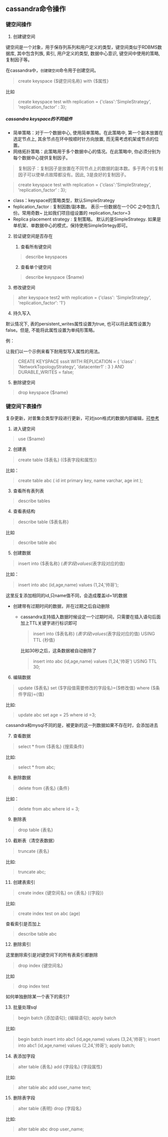 ## cassandra命令操作

### 键空间操作

1. 创建键空间

键空间是一个对象，用于保存列系列和用户定义的类型，键空间类似于RDBMS数据库, 其中包含列族, 索引, 用户定义的类型, 数据中心意识, 键空间中使用的策略, 复制因子等。

在cassandra中，`创建键空间`命令用于创建空间。

> create keyspace {$键空间名称} with {$属性}

比如

> create keyspace test with replication = {'class':'SimpleStrategy', 'replication_factor' : 3}; 

##### cassandra keyspace的不同组件 
- 简单策略：对于一个数据中心, 使用简单策略。在此策略中, 第一个副本放置在选定节点上, 其余节点在环中按顺时针方向放置, 而无需考虑机架或节点的位置。
- 网络拓扑策略：此策略用于多个数据中心的情况。在此策略中, 你必须分别为每个数据中心提供复制因子。

> 复制因子：复制因子是放置在不同节点上的数据的副本数。多于两个的复制因子可以使单点故障都没有。因此, 3是良好的复制因子。



> create keyspace test with replication = {'class':'SimpleStrategy', 'replication_factor' : 3}; 

 - class：keyspace的策略类型，默认SimpleStrategy
 - feplication_factor : 复制因数/副本数。 表示一份数据在一个DC 之中包含几份。常用奇数~ 比如我们项目组设置的  replication_factor=3
 - Replica placement strategy : 复制策略。 默认的是SimpleStrategy. 如果是单机架、单数据中心的模式，保持使用SimpleStrtegy即可。

2. 验证键空间是否存在
	
	1. 查看所有键空间

	> describe keyspaces
	
	2. 查看单个键空间
	
	> describe keyspace {$name}


3. 修改键空间

> alter keyspace test2 with replication =  {'class': 'SimpleStrategy', 'replication_factor': '1'}


4. 持久写入

默认情况下, 表的persistent_writes属性设置为true, 也可以将此属性设置为false。但是, 不能将此属性设置为单纯形策略。

例：

让我们以一个示例来看下耐用型写入属性的用法。

> CREATE KEYSPACE sssit
WITH REPLICATION = { 'class' : 'NetworkTopologyStrategy', 'datacenter1' : 3 }
 AND DURABLE_WRITES = false;

5. 删除键空间

> drop keyspace {$name}



### 键空间下表操作

复杂更新，对普集合类型字段进行更新，可对json格式的数据内部编辑，[可参考](https://blog.csdn.net/zhangcongyi420/article/details/119982931)

1. 进入键空间

> use {$name}

2. 创建表

> create table {$表名} ({$表字段和属性})

比如：

>  create table abc ( id int primary key, name varchar, age int );

3. 查看所有表列表

> describe tables


4. 查看表结构

> describe table {$表名称}

比如

> describe table abc

5. 创建数据

> insert into {$表名称} ($表字段) values ($表字段对应的值)

比如：

>  insert into abc (id,age,name) values (1,24,'帅哥');

这里反复添加相同的id,只name值不同，会造成覆盖id=1的数据
 
 - 创建带有过期时间的数据，并在过期之后自动删除
	
	- cassandra支持插入数据时候设定一个过期时间，只需要在插入语句后面加上TTL关键字进行标识即可

		> insert into {$表名称} ($表字段) values ($表字段对应的值) USING TTL {秒值}

		比如30秒之后，这条数据被自动删除了
		
		> insert into abc (id,age,name) values (1,24,'帅哥') USING TTL 30;

6. 编辑数据

> update {$表名} set {$字段值需要修改的字段名}={$修改值} where {$条件字段}={值}

比如:

>  update abc set age = 25 where id =3; 

cassandra和mysql不同的是，被更新的这一列数据如果不存在时，会添加进去



7. 查看数据

> select * from {$表名} {搜索条件}

比如:

> select * from abc;


8. 删除数据

> delete from {表名} {条件}

比如：

> delete from abc where id = 3;


9. 删除表

> drop table {表名}


10. 截断表（清空表数据）

> truncate {表名}

比如:

> truncate abc;

11. 创建表索引

> create index {键空间名} on {表名} ({字段})

比如:

> create index test on abc (age)

查看索引是否加上

> describe table abc

12. 删除索引

这里删除索引是对键空间下的所有表索引都删除

> drop index {键空间名}

比如

> drop index test

如何单独删除某一个表下的索引?


13. 批量处理sql

> begin batch {添加语句}; {编辑语句}; apply batch

比如:

>  begin batch insert into abc1 (id,age,name) values (3,24,'帅哥');  insert into abc1 (id,age,name) values (2,24,'帅哥'); apply batch;


14. 表添加字段

> alter table {表名} add {字段名} {字段属性}

比如:

> alter table abc add user_name text;

15. 删除表字段

> alter table {表明} drop {字段名}

比如:

> alter table abc drop user_name;


















